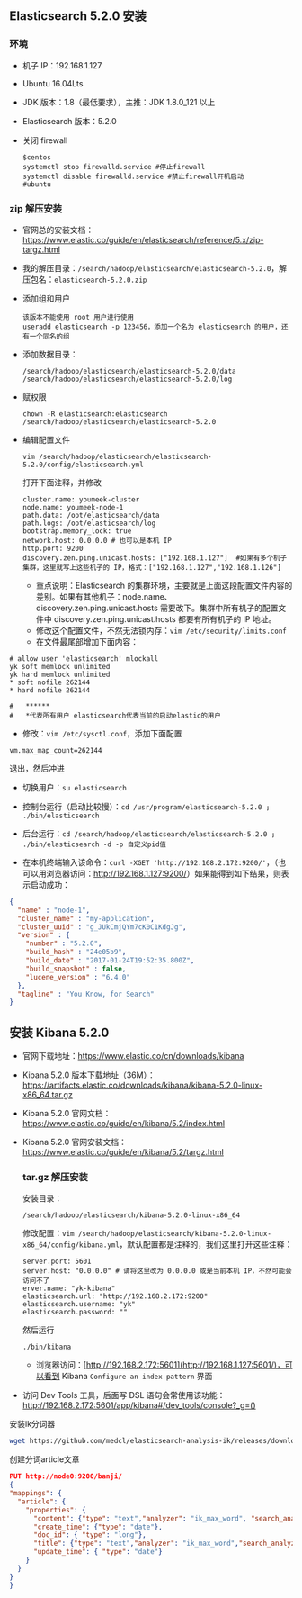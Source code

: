 ## Elasticsearch 5.2.0 安装

### 环境

- 机子 IP：192.168.1.127

- Ubuntu 16.04Lts

- JDK 版本：1.8（最低要求），主推：JDK 1.8.0_121 以上

- Elasticsearch 版本：5.2.0

- 关闭 firewall

  ```shell
  $centos
  systemctl stop firewalld.service #停止firewall
  systemctl disable firewalld.service #禁止firewall开机启动
  #ubuntu 
  
  ```

  

### zip 解压安装

- 官网总的安装文档：<https://www.elastic.co/guide/en/elasticsearch/reference/5.x/zip-targz.html>

- 我的解压目录：`/search/hadoop/elasticsearch/elasticsearch-5.2.0`，解压包名：`elasticsearch-5.2.0.zip`

- 添加组和用户

  ```
  该版本不能使用 root 用户进行使用
  useradd elasticsearch -p 123456，添加一个名为 elasticsearch 的用户，还有一个同名的组
  ```

- 添加数据目录：

  ```
  /search/hadoop/elasticsearch/elasticsearch-5.2.0/data
  /search/hadoop/elasticsearch/elasticsearch-5.2.0/log
  ```

- 赋权限

  ```shell
  chown -R elasticsearch:elasticsearch /search/hadoop/elasticsearch/elasticsearch-5.2.0
  ```

- 编辑配置文件

  ```
  vim /search/hadoop/elasticsearch/elasticsearch-5.2.0/config/elasticsearch.yml
  ```

  打开下面注释，并修改

  ```
  cluster.name: youmeek-cluster
  node.name: youmeek-node-1
  path.data: /opt/elasticsearch/data
  path.logs: /opt/elasticsearch/log
  bootstrap.memory_lock: true
  network.host: 0.0.0.0 # 也可以是本机 IP
  http.port: 9200
  discovery.zen.ping.unicast.hosts: ["192.168.1.127"]  #如果有多个机子集群，这里就写上这些机子的 IP，格式：["192.168.1.127","192.168.1.126"]
  ```

  - 重点说明：Elasticsearch 的集群环境，主要就是上面这段配置文件内容的差别。如果有其他机子：node.name、discovery.zen.ping.unicast.hosts 需要改下。集群中所有机子的配置文件中 discovery.zen.ping.unicast.hosts 都要有所有机子的 IP 地址。
  - 修改这个配置文件，不然无法锁内存：`vim /etc/security/limits.conf`
  - 在文件最尾部增加下面内容：

```shell
# allow user 'elasticsearch' mlockall
yk soft memlock unlimited
yk hard memlock unlimited
* soft nofile 262144
* hard nofile 262144

#   ******
#   *代表所有用户 elasticsearch代表当前的启动elastic的用户
```

- 修改：`vim /etc/sysctl.conf`，添加下面配置

```shell
vm.max_map_count=262144
```

退出，然后冲进

- 切换用户：`su elasticsearch`

- 控制台运行（启动比较慢）：`cd /usr/program/elasticsearch-5.2.0 ; ./bin/elasticsearch`

- 后台运行：`cd /search/hadoop/elasticsearch/elasticsearch-5.2.0 ; ./bin/elasticsearch -d -p 自定义pid值`

- 在本机终端输入该命令：`curl -XGET 'http://192.168.2.172:9200/'`，（也可以用浏览器访问：<http://192.168.1.127:9200/>）如果能得到如下结果，则表示启动成功：

```json
{
  "name" : "node-1",
  "cluster_name" : "my-application",
  "cluster_uuid" : "g_JUkCmjQYm7cK0C1KdgJg",
  "version" : {
    "number" : "5.2.0",
    "build_hash" : "24e05b9",
    "build_date" : "2017-01-24T19:52:35.800Z",
    "build_snapshot" : false,
    "lucene_version" : "6.4.0"
  },
  "tagline" : "You Know, for Search"
}
```

## 安装 Kibana 5.2.0



- 官网下载地址：<https://www.elastic.co/cn/downloads/kibana>

- Kibana 5.2.0 版本下载地址（36M）：<https://artifacts.elastic.co/downloads/kibana/kibana-5.2.0-linux-x86_64.tar.gz>

- Kibana 5.2.0 官网文档：<https://www.elastic.co/guide/en/kibana/5.2/index.html>

- Kibana 5.2.0 官网安装文档：<https://www.elastic.co/guide/en/kibana/5.2/targz.html>

  ### tar.gz 解压安装

  安装目录：

  ```
  /search/hadoop/elasticsearch/kibana-5.2.0-linux-x86_64
  ```

  修改配置：`vim /search/hadoop/elasticsearch/kibana-5.2.0-linux-x86_64/config/kibana.yml`，默认配置都是注释的，我们这里打开这些注释：

  ```shell
  server.port: 5601
  server.host: "0.0.0.0" # 请将这里改为 0.0.0.0 或是当前本机 IP，不然可能会访问不了
  erver.name: "yk-kibana"
  elasticsearch.url: "http://192.168.2.172:9200"
  elasticsearch.username: "yk"
  elasticsearch.password: ""
  ```

   然后运行

  ```shell
  ./bin/kibana
  ```

  - 浏览器访问：[http://192.168.2.172:5601](http://192.168.1.127:5601/)，可以看到 Kibana `Configure an index pattern` 界面

- 访问 Dev Tools 工具，后面写 DSL 语句会常使用该功能：<http://192.168.2.172:5601/app/kibana#/dev_tools/console?_g=()>

安装ik分词器

```sh
wget https://github.com/medcl/elasticsearch-analysis-ik/releases/download/v6.3.2/elasticsearch-analysis-ik-6.3.2.zip
```

创建分词article文章

```json
PUT http://node0:9200/banji/
{
"mappings": {
  "article": {
    "properties": {
      "content": {"type": "text","analyzer": "ik_max_word", "search_analyzer": "ik_max_word"},
      "create_time": {"type": "date"},
      "doc_id": { "type": "long"},
      "title": {"type": "text","analyzer": "ik_max_word","search_analyzer": "ik_max_word"},
      "update_time": { "type": "date"}
    }
  }
}
}
```

